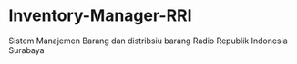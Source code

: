 # Inventory-Manager-RRI
Sistem Manajemen Barang dan distribsiu barang Radio Republik Indonesia Surabaya 
